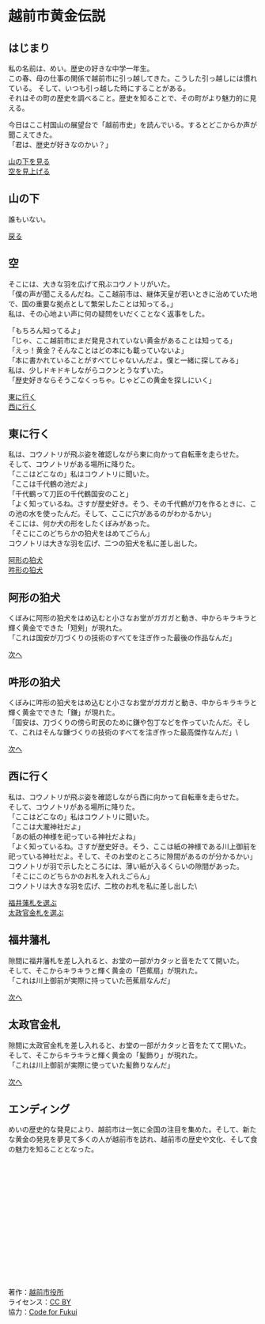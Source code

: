 # 越前市黄金伝説

## はじまり
私の名前は、めい。歴史の好きな中学一年生。\
この春、母の仕事の関係で越前市に引っ越してきた。こうした引っ越しには慣れている。
そして、いつも引っ越した時にすることがある。\
それはその町の歴史を調べること。歴史を知ることで、その町がより魅力的に見える。

今日はここ村国山の展望台で「越前市史」を読んでいる。するとどこからか声が聞こえてきた。\
「君は、歴史が好きなのかい？」

[山の下を見る](#山の下)\
[空を見上げる](#空)

## 山の下
誰もいない。

[戻る](#はじまり)

## 空
そこには、大きな羽を広げて飛ぶコウノトリがいた。\
「僕の声が聞こえるんだね。ここ越前市は、継体天皇が若いときに治めていた地で、国の重要な拠点として繁栄したことは知ってる。」\
私は、その心地よい声に何の疑問をいだくことなく返事をした。

「もちろん知ってるよ」\
「じゃ、ここ越前市にまだ発見されていない黄金があることは知ってる」\
「えっ！黄金？そんなことはどの本にも載っていないよ」\
「本に書かれていることがすべてじゃないんだよ。僕と一緒に探してみる」\
私は、少しドキドキしながらコクンとうなずいた。\
「歴史好きならそうこなくっちゃ。じゃどこの黄金を探しにいく」

[東に行く](#東に行く)\
[西に行く](#西に行く)

## 東に行く
私は、コウノトリが飛ぶ姿を確認しながら東に向かって自転車を走らせた。\
そして、コウノトリがある場所に降りた。\
「ここはどこなの」私はコウノトリに聞いた。\
「ここは千代鶴の池だよ」\
「千代鶴って刀匠の千代鶴国安のこと」\
「よく知っているね。さすが歴史好き。そう、その千代鶴が刀を作るときに、この池の水を使ったんだ。そして、ここに穴があるのがわかるかい」\
そこには、何か犬の形をしたくぼみがあった。\
「そこにこのどちらかの狛犬をはめてごらん」\
コウノトリは大きな羽を広げ、二つの狛犬を私に差し出した。

[阿形の狛犬](#阿形の狛犬)\
[吽形の狛犬](#吽形の狛犬)

## 阿形の狛犬
くぼみに阿形の狛犬をはめ込むと小さなお堂がガガガと動き、中からキラキラと輝く黄金でできた「短剣」が現れた。\
「これは国安が刀づくりの技術のすべてを注ぎ作った最後の作品なんだ」

[次へ](#エンディング)

## 吽形の狛犬
くぼみに吽形の狛犬をはめ込むと小さなお堂がガガガと動き、中からキラキラと輝く黄金でできた「鎌」が現れた。\
「国安は、刀づくりの傍ら町民のために鎌や包丁などを作っていたんだ。そして、これはそんな鎌づくりの技術のすべてを注ぎ作った最高傑作なんだ」\

[次へ](#エンディング)

## 西に行く
私は、コウノトリが飛ぶ姿を確認しながら西に向かって自転車を走らせた。\
そして、コウノトリがある場所に降りた。\
「ここはどこなの」私はコウノトリに聞いた。\
「ここは大瀧神社だよ」\
「あの紙の神様を祀っている神社だよね」\
「よく知っているね。さすが歴史好き。そう、ここは紙の神様である川上御前を祀っている神社だよ。そして、そのお堂のところに隙間があるのが分かるかい」\
コウノトリが羽で示したところには、薄い紙が入るくらいの隙間があった。\
「そこにこのどちらかのお札を入れえごらん」\
コウノトリは大きな羽を広げ、二枚のお札を私に差し出した\

[福井藩札を選ぶ](#福井藩札)\
[太政官金札を選ぶ](#太政官金札)

## 福井藩札
隙間に福井藩札を差し入れると、お堂の一部がカタッと音をたてて開いた。\
そして、そこからキラキラと輝く黄金の「芭蕉扇」が現れた。\
「これは川上御前が実際に持っていた芭蕉扇なんだ」

[次へ](#エンディング)

## 太政官金札
隙間に太政官金札を差し入れると、お堂の一部がカタッと音をたてて開いた。\
そして、そこからキラキラと輝く黄金の「髪飾り」が現れた。\
「これは川上御前が実際に使っていた髪飾りなんだ」

[次へ](#エンディング)

## エンディング
めいの歴史的な発見により、越前市は一気に全国の注目を集めた。そして、新たな黄金の発見を夢見て多くの人が越前市を訪れ、越前市の歴史や文化、そして食の魅力を知ることとなった。

\
\
\
\
\
\
\
\
\
\
\
\
\
\
\
著作：[越前市役所](https://www.city.echizen.lg.jp/)\
ライセンス：[CC BY](https://creativecommons.org/licenses/by/4.0/deed.ja)\
協力：[Code for Fukui](http://code4fukui.github.io/)
